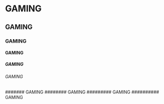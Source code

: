 # GAMING
## GAMING
### GAMING
#### GAMING 
##### GAMING 
###### GAMING
####### GAMING
######## GAMING 
######### GAMING 
########## GAMING
